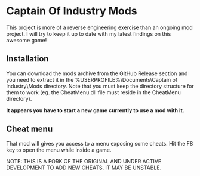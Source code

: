 # Captain Of Industry Mods

This project is more of a reverse engineering exercise than an ongoing mod project.
I will try to keep it up to date with my latest findings on this awesome game!

## Installation
You can download the mods archive from the GitHub Release section and you need to extract it in the %USERPROFILE%\Documents\Captain of Industry\Mods directory. Note that you must keep the directory structure for them to work (eg. the CheatMenu.dll file must reside in the CheatMenu directory).

**It appears you have to start a new game currently to use a mod with it.**

## Cheat menu

That mod will gives you access to a menu exposing some cheats. Hit the F8 key to open the menu while inside a game.

NOTE: THIS IS A FORK OF THE ORIGINAL AND UNDER ACTIVE DEVELOPMENT TO ADD NEW CHEATS. IT MAY BE UNSTABLE.

